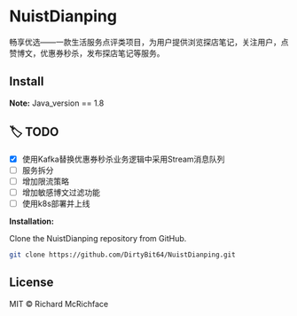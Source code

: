 # NuistDianping
畅享优选——一款生活服务点评类项目，为用户提供浏览探店笔记，关注用户，点赞博文，优惠券秒杀，发布探店笔记等服务。

## Install

**Note:**
Java_version == 1.8

## :label: TODO 
- [x] 使用Kafka替换优惠券秒杀业务逻辑中采用Stream消息队列
- [ ] 服务拆分
- [ ] 增加限流策略
- [ ] 增加敏感博文过滤功能
- [ ] 使用k8s部署并上线

**Installation:**

Clone the NuistDianping repository from GitHub.
```bash
git clone https://github.com/DirtyBit64/NuistDianping.git
```

## License
MIT © Richard McRichface
